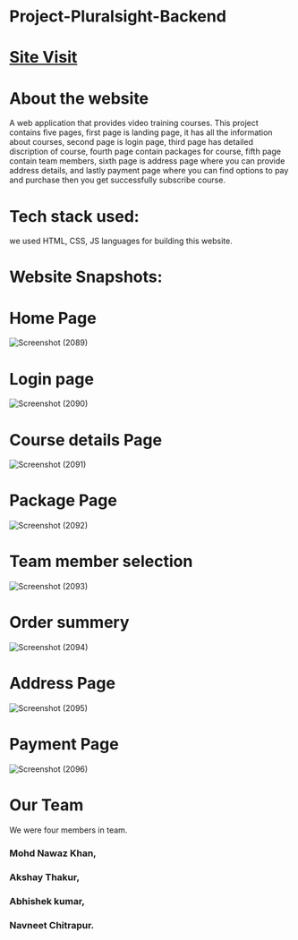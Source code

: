 
# Project-Pluralsight-Backend

# [Site Visit](https://pluralsight.vercel.app/)

# About the website
A web application that provides video training courses.
This project contains five pages, first page is landing page, it has all the information about courses, second page is login page, third page has detailed discription of course, fourth page contain packages for course, fifth page contain team members, sixth page is address page where you can provide address details, and lastly payment page where you can find options to pay and purchase then you get successfully subscribe course.

# Tech stack used:
we used HTML, CSS, JS languages for building this website.

# Website Snapshots:
# Home Page
![Screenshot (2089)](https://user-images.githubusercontent.com/93372202/153697524-472f1c92-8f2a-4617-818f-83ed978249a4.png)
# Login page
![Screenshot (2090)](https://user-images.githubusercontent.com/93372202/153697531-85e4f9e2-97d7-498e-8e8c-aec44f08c67c.png)
# Course details Page
![Screenshot (2091)](https://user-images.githubusercontent.com/93372202/153697535-04969964-3756-4ebb-b651-ac31d3e37c55.png)
# Package Page
![Screenshot (2092)](https://user-images.githubusercontent.com/93372202/153697543-376eef95-684f-4916-8727-a6acd9c2499e.png)
# Team member selection
![Screenshot (2093)](https://user-images.githubusercontent.com/93372202/153697548-07e4c3fb-5d36-4f24-a5e9-ef189b2460b0.png)
# Order summery
![Screenshot (2094)](https://user-images.githubusercontent.com/93372202/153697555-1080e015-bacc-413a-ae54-69f269403dcf.png)
# Address Page
![Screenshot (2095)](https://user-images.githubusercontent.com/93372202/153697559-ab4ccc4f-47b4-4e3e-89d9-bd0f53fb5850.png)
# Payment Page
![Screenshot (2096)](https://user-images.githubusercontent.com/93372202/153697564-170d9d7b-72ea-4e14-8585-ca229a9d7e5f.png)


# Our Team
We were four members in team.
### Mohd Nawaz Khan,
### Akshay Thakur,
### Abhishek kumar,
### Navneet Chitrapur.
